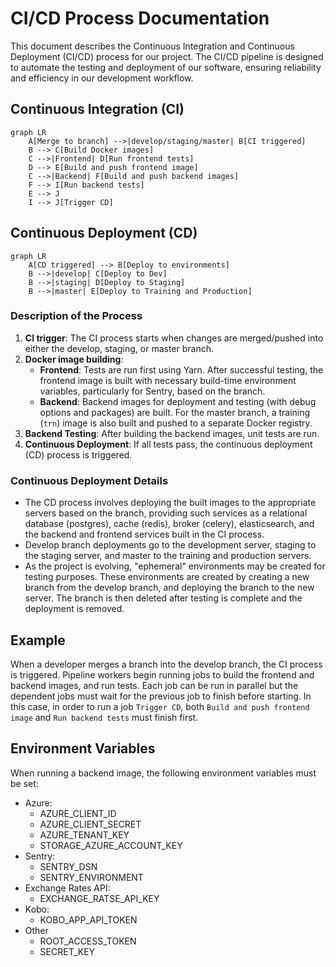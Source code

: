 # CI/CD Process Documentation

This document describes the Continuous Integration and Continuous Deployment (CI/CD) process for our project. The CI/CD pipeline is designed to automate the testing and deployment of our software, ensuring reliability and efficiency in our development workflow.

## Continuous Integration (CI)

```mermaid
graph LR
    A[Merge to branch] -->|develop/staging/master| B[CI triggered]
    B --> C[Build Docker images]
    C -->|Frontend| D[Run frontend tests]
    D --> E[Build and push frontend image]
    C -->|Backend| F[Build and push backend images]
    F --> I[Run backend tests]
    E --> J
    I --> J[Trigger CD]
```

## Continuous Deployment (CD)

```mermaid
graph LR
    A[CD triggered] --> B[Deploy to environments]
    B -->|develop| C[Deploy to Dev]
    B -->|staging| D[Deploy to Staging]
    B -->|master| E[Deploy to Training and Production]
```

### Description of the Process

1. **CI trigger**: The CI process starts when changes are merged/pushed into either the develop, staging, or master branch.
2. **Docker image building**:
   - **Frontend**: Tests are run first using Yarn. After successful testing, the frontend image is built with necessary build-time environment variables, particularly for Sentry, based on the branch.
   - **Backend**: Backend images for deployment and testing (with debug options and packages) are built. For the master branch, a training (`trn`) image is also built and pushed to a separate Docker registry.
3. **Backend Testing**: After building the backend images, unit tests are run.
4. **Continuous Deployment**: If all tests pass, the continuous deployment (CD) process is triggered.

### Continuous Deployment Details

- The CD process involves deploying the built images to the appropriate servers based on the branch, providing such services as a relational database (postgres), cache (redis), broker (celery), elasticsearch, and the backend and frontend services built in the CI process.
- Develop branch deployments go to the development server, staging to the staging server, and master to the training and production servers.
- As the project is evolving, "ephemeral" environments may be created for testing purposes. These environments are created by creating a new branch from the develop branch, and deploying the branch to the new server. The branch is then deleted after testing is complete and the deployment is removed.

## Example

When a developer merges a branch into the develop branch, the CI process is triggered. Pipeline workers begin running jobs to build the frontend and backend images, and run tests. Each job can be run in parallel but the dependent jobs must wait for the previous job to finish before starting. In this case, in order to run a job `Trigger CD`, both `Build and push frontend image` and `Run backend tests` must finish first.

## Environment Variables

When running a backend image, the following environment variables must be set:
- Azure:
    - AZURE_CLIENT_ID
    - AZURE_CLIENT_SECRET
    - AZURE_TENANT_KEY
    - STORAGE_AZURE_ACCOUNT_KEY
- Sentry:
    - SENTRY_DSN
    - SENTRY_ENVIRONMENT
- Exchange Rates API:
    - EXCHANGE_RATSE_API_KEY
- Kobo:
    - KOBO_APP_API_TOKEN
- Other
    - ROOT_ACCESS_TOKEN
    - SECRET_KEY